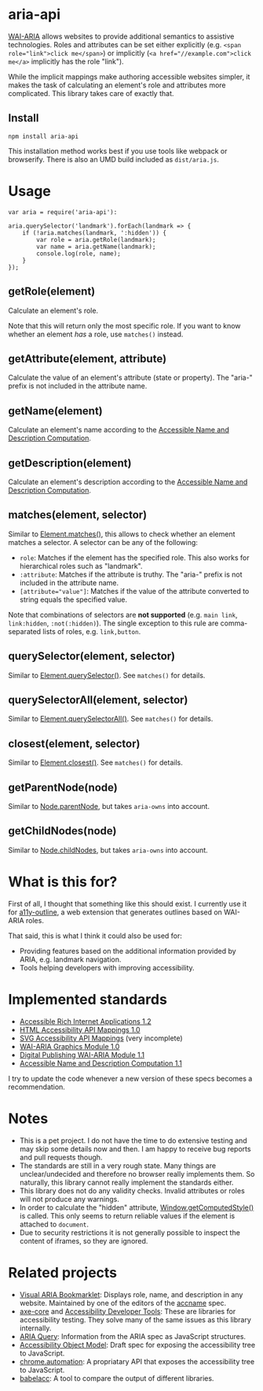 # aria-api

[WAI-ARIA](https://www.w3.org/TR/wai-aria/) allows websites to provide
additional semantics to assistive technologies. Roles and attributes can be set
either explicitly (e.g. `<span role="link">click me</span>`) or implicitly
(`<a href="//example.com">click me</a>` implicitly has the role "link").

While the implicit mappings make authoring accessible websites simpler, it
makes the task of calculating an element's role and attributes more
complicated. This library takes care of exactly that.

## Install

    npm install aria-api

This installation method works best if you use tools like webpack or
browserify. There is also an UMD build included as `dist/aria.js`.

# Usage

    var aria = require('aria-api'):

    aria.querySelector('landmark').forEach(landmark => {
        if (!aria.matches(landmark, ':hidden')) {
            var role = aria.getRole(landmark);
            var name = aria.getName(landmark);
            console.log(role, name);
        }
    });

## getRole(element)

Calculate an element's role.

Note that this will return only the most specific role. If you want to know
whether an element *has* a role, use `matches()` instead.

## getAttribute(element, attribute)

Calculate the value of an element's attribute (state or property). The
"aria-" prefix is not included in the attribute name.

## getName(element)

Calculate an element's name according to the [Accessible Name and Description
Computation](https://www.w3.org/TR/accname-aam-1.1/#mapping_additional_nd_te).

## getDescription(element)

Calculate an element's description according to the [Accessible Name and
Description Computation](https://www.w3.org/TR/accname-aam-1.1/#mapping_additional_nd_te).

## matches(element, selector)

Similar to [Element.matches()](https://developer.mozilla.org/en-US/docs/Web/API/Element/matches),
this allows to check whether an element matches a selector. A selector can be
any of the following:

-   `role`: Matches if the element has the specified role. This also works for
    hierarchical roles such as "landmark".
-   `:attribute`: Matches if the attribute is truthy. The "aria-" prefix is not
    included in the attribute name.
-   `[attribute="value"]`: Matches if the value of the attribute converted to
    string equals the specified value.

Note that combinations of selectors are **not supported** (e.g. `main link`,
`link:hidden`, `:not(:hidden)`).  The single exception to this rule are
comma-separated lists of roles, e.g. `link,button`.

## querySelector(element, selector)

Similar to [Element.querySelector()](https://developer.mozilla.org/en-US/docs/Web/API/Element/querySelector).
See `matches()` for details.

## querySelectorAll(element, selector)

Similar to [Element.querySelectorAll()](https://developer.mozilla.org/en-US/docs/Web/API/Element/querySelectorAll).
See `matches()` for details.

## closest(element, selector)

Similar to [Element.closest()](https://developer.mozilla.org/en-US/docs/Web/API/Element/closest).
See `matches()` for details.

## getParentNode(node)

Similar to [Node.parentNode](https://developer.mozilla.org/en-US/docs/Web/API/Node/parentNode),
but takes `aria-owns` into account.

## getChildNodes(node)

Similar to [Node.childNodes](https://developer.mozilla.org/en-US/docs/Web/API/Node/childNodes),
but takes `aria-owns` into account.

# What is this for?

First of all, I thought that something like this should exist. I currently use
it for [a11y-outline](https://github.com/xi/a11y-outline/), a web extension
that generates outlines based on WAI-ARIA roles.

That said, this is what I think it could also be used for:

-   Providing features based on the additional information provided by ARIA,
    e.g. landmark navigation.
-   Tools helping developers with improving accessibility.

# Implemented standards

-   [Accessible Rich Internet Applications 1.2](https://www.w3.org/TR/wai-aria-1.2/)
-   [HTML Accessibility API Mappings 1.0](https://www.w3.org/TR/html-aam-1.0/)
-   [SVG Accessibility API Mappings](https://www.w3.org/TR/svg-aam-1.0/) (very incomplete)
-   [WAI-ARIA Graphics Module 1.0](https://www.w3.org/TR/graphics-aria-1.0/)
-   [Digital Publishing WAI-ARIA Module 1.1](https://www.w3.org/TR/dpub-aria-1.1/)
-   [Accessible Name and Description Computation 1.1](https://www.w3.org/TR/accname-1.1/)

I try to update the code whenever a new version of these specs becomes a
recommendation.

# Notes

-   This is a pet project. I do not have the time to do extensive testing and
    may skip some details now and then. I am happy to receive bug reports and
    pull requests though.
-   The standards are still in a very rough state. Many things are
    unclear/undecided and therefore no browser really implements them. So
    naturally, this library cannot really implement the standards either.
-   This library does not do any validity checks. Invalid attributes or roles
    will not produce any warnings.
-   In order to calculate the "hidden" attribute,
    [Window.getComputedStyle()](https://developer.mozilla.org/en-US/docs/Web/API/Window/getComputedStyle)
    is called. This only seems to return reliable values if the element is
    attached to `document`.
-   Due to security restrictions it is not generally possible to inspect the
    content of iframes, so they are ignored.

# Related projects

-   [Visual ARIA Bookmarklet](https://whatsock.github.io/visual-aria/github-bookmarklet/visual-aria.htm):
    Displays role, name, and description in any website. Maintained by one of
    the editors of the [accname]() spec.
-   [axe-core](https://github.com/dequelabs/axe-core/) and
    [Accessibility Developer Tools](https://github.com/GoogleChrome/accessibility-developer-tools):
    These are libraries for accessibility testing. They solve many of the same
    issues as this library internally.
-   [ARIA Query](https://github.com/A11yance/aria-query):
    Information from the ARIA spec as JavaScript structures.
-   [Accessibility Object Model](https://wicg.github.io/aom/):
    Draft spec for exposing the accessibility tree to JavaScript.
-   [chrome.automation](https://developer.chrome.com/extensions/automation):
    A propriatary API that exposes the accessibility tree to JavaScript.
-   [babelacc](https://xi.github.io/babelacc/):
    A tool to compare the output of different libraries.
